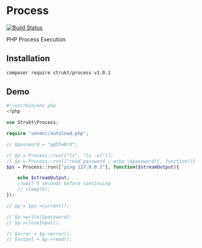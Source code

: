# Process
[![Build Status](https://travis-ci.org/strukt/process.svg?branch=master)](https://travis-ci.org/strukt/process)


PHP Process Execution

## Installation

```sh
composer require strukt/process v1.0.1
```

## Demo

```php
#!/usr/bin/env php
<?php

use Strukt\Process;

require 'vendor/autoload.php';

// $password = "p@55w0rd";

// $p = Process::run(["ls", "ls -al"]);
// $p = Process::run(["read password ; echo \$password"], function(){
$ps = Process::run(["ping 127.0.0.1"], function($streamOutput){

	echo $streamOutput;
	//wait 5 seconds before continuing
	// sleep(5);
});

// $p = $ps->current();

// $p->write($password);
// $p->closeInput();

// $error = $p->error();
// $output = $p->read();
```
